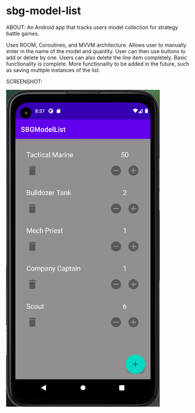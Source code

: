 # sbg-model-list

ABOUT:
An Android app that tracks users model collection for strategy battle games.

Uses ROOM, Coroutines, and MVVM architecture. Allows user to manually enter in the name of the model and quantity. User can then use buttons to add or delete by one. Users can also delete the line item completely. Basic functionality is complete. More functionality to be added in the future, such as saving multiple instances of the list.

SCREENSHOT:

![One](https://raw.githubusercontent.com/amvitkus/sbg-model-list/master/sbgml1.png)
